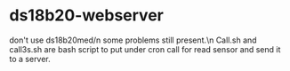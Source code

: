 # ds18b20-webserver
don't use ds18b20med/n
some problems still present.\n
Call.sh and call3s.sh are bash script to put under cron call for read sensor and send it to a server.
